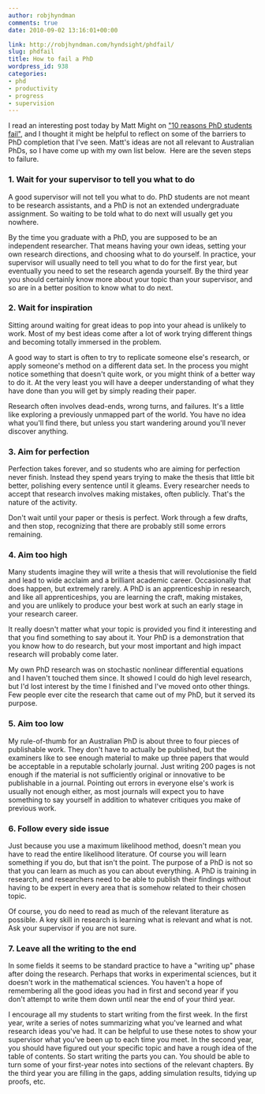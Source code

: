 ```yaml
---
author: robjhyndman
comments: true
date: 2010-09-02 13:16:01+00:00

link: http://robjhyndman.com/hyndsight/phdfail/
slug: phdfail
title: How to fail a PhD
wordpress_id: 938
categories:
- phd
- productivity
- progress
- supervision
---
```


I read an interesting post today by Matt Might on ["10 reasons PhD students fail"](http://matt.might.net/articles/ways-to-fail-a-phd/), and I thought it might be helpful to reflect on some of the barriers to PhD completion that I've seen. Matt's ideas are not all relevant to Australian PhDs, so I have come up with my own list below.  Here are the seven steps to failure.


### 1. Wait for your supervisor to tell you what to do


A good supervisor will not tell you what to do. PhD students are not meant to be research assistants, and a PhD is not an extended undergraduate assignment. So waiting to be told what to do next will usually get you nowhere.

By the time you graduate with a PhD, you are supposed to be an independent researcher. That means having your own ideas, setting your own research directions, and choosing what to do yourself. In practice, your supervisor will usually need to tell you what to do for the first year, but eventually you need to set the research agenda yourself. By the third year you should certainly know more about your topic than your supervisor, and so are in a better position to know what to do next.


### 2. Wait for inspiration


Sitting around waiting for great ideas to pop into your ahead is unlikely to work. Most of my best ideas come after a lot of work trying different things and becoming totally immersed in the problem.

A good way to start is often to try to replicate someone else's research, or apply someone's method on a different data set. In the process you might notice something that doesn't quite work, or you might think of a better way to do it. At the very least you will have a deeper understanding of what they have done than you will get by simply reading their paper.

Research often involves dead-ends, wrong turns, and failures. It's a little like exploring a previously unmapped part of the world. You have no idea what you'll find there, but unless you start wandering around you'll never discover anything.


### 3. Aim for perfection


Perfection takes forever, and so students who are aiming for perfection never finish. Instead they spend years trying to make the thesis that little bit better, polishing every sentence until it gleams. Every researcher needs to accept that research involves making mistakes, often publicly. That's the nature of the activity.

Don't wait until your paper or thesis is perfect. Work through a few drafts, and then stop, recognizing that there are probably still some errors remaining.


### 4. Aim too high


Many students imagine they will write a thesis that will revolutionise the field and lead to wide acclaim and a brilliant academic career. Occasionally that does happen, but extremely rarely. A PhD is an apprenticeship in research, and like all apprenticeships, you are learning the craft, making mistakes, and you are unlikely to produce your best work at such an early stage in your research career.

It really doesn't matter what your topic is provided you find it interesting and that you find something to say about it. Your PhD is a demonstration that you know how to do research, but your most important and high impact research will probably come later.

My own PhD research was on stochastic nonlinear differential equations and I haven't touched them since. It showed I could do high level research, but I'd lost interest by the time I finished and I've moved onto other things. Few people ever cite the research that came out of my PhD, but it served its purpose.


### 5. Aim too low


My rule-of-thumb for an Australian PhD is about three to four pieces of publishable work. They don't have to actually be published, but the examiners like to see enough material to make up three papers that would be acceptable in a reputable scholarly journal. Just writing 200 pages is not enough if the material is not sufficiently original or innovative to be publishable in a journal. Pointing out errors in everyone else's work is usually not enough either, as most journals will expect you to have something to say yourself in addition to whatever critiques you make of previous work.


### 6. Follow every side issue


Just because you use a maximum likelihood method, doesn't mean you have to read the entire likelihood literature. Of course you will learn something if you do, but that isn't the point. The purpose of a PhD is not so that you can learn as much as you can about everything. A PhD is training in research, and researchers need to be able to publish their findings without having to be expert in every area that is somehow related to their chosen topic.

Of course, you do need to read as much of the relevant literature as possible. A key skill in research is learning what is relevant and what is not. Ask your supervisor if you are not sure.


### 7. Leave all the writing to the end


In some fields it seems to be standard practice to have a "writing up" phase after doing the research. Perhaps that works in experimental sciences, but it doesn't work in the mathematical sciences. You haven't a hope of remembering all the good ideas you had in first and second year if you don't attempt to write them down until near the end of your third year.

I encourage all my students to start writing from the first week. In the first year, write a series of notes summarizing what you've learned and what research ideas you've had. It can be helpful to use these notes to show your supervisor what you've been up to each time you meet. In the second year, you should have figured out your specific topic and have a rough idea of the table of contents. So start writing the parts you can. You should be able to turn some of your first-year notes into sections of the relevant chapters. By the third year you are filling in the gaps, adding simulation results, tidying up proofs, etc.

